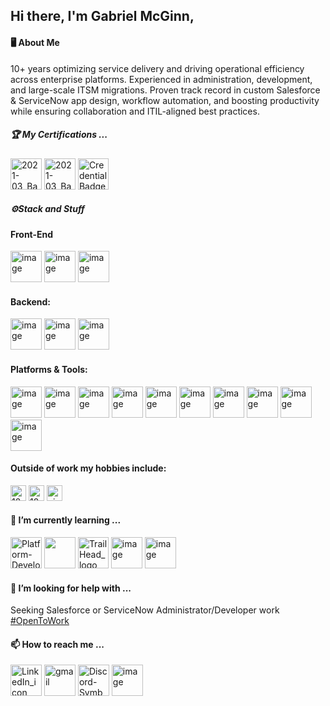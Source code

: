 ## Hi there, I'm Gabriel McGinn,

<h4>🖥️ About Me</h4>
<div>   
  10+ years optimizing service delivery and driving operational efficiency across enterprise platforms. Experienced in administration, development, and large-scale ITSM migrations.
  Proven track record in custom Salesforce & ServiceNow app design, workflow automation, and boosting productivity while ensuring collaboration and ITIL-aligned best practices.

<h5>🏆 My Certifications ... </h5>
  <a href="https://trailhead.salesforce.com/en/credentials/verification/"><img height="50" alt="2021-03_Badge_SF-Certified_Administrator_High-Res" src="https://github.com/user-attachments/assets/589bd6e7-5ec0-4abf-b954-8f9dfca73c24"/></a>
  <a href="https://trailhead.salesforce.com/en/credentials/verification/"><img height="50" alt="2021-03_Badge_SF-Certified_Platform-App-Builder_High-Res" src="https://github.com/user-attachments/assets/dcee6e38-b30d-4eed-9f15-4fdace093d0f"/></a>
  <a href="https://partnerportal.service-now.com/partnerhome?id=verify_certificate&_ga=2.11222514.7573508.1738844204-434017776.1736356061"><img width="49" height="50" alt="Credential Badge - Mainline - Certified System Administrator" src="https://github.com/user-attachments/assets/c296b225-a988-4b88-9d78-566777e6ec5e"/></a>
</div>

<h5>⚙️Stack and Stuff </h5>
<h4>Front-End</h4>
<img width="50" height="50" alt="image" src="https://github.com/user-attachments/assets/f7d7b7c9-7fef-426b-b33c-254781d0e802" />
<img width="50" height="50" alt="image" src="https://github.com/user-attachments/assets/c608ed23-49d8-4eab-9a8c-b82e3faba2b5" />
<img width="50" height="50" alt="image" src="https://github.com/user-attachments/assets/3d9a3a83-7043-4fbb-9e10-e59797a54908" />

<h4>Backend:</h4>
<img width="50" height="50" alt="image" src="https://github.com/user-attachments/assets/6458ad78-5a45-4163-adba-8857cafb1b68" />
<img width="50" height="50" alt="image" src="https://github.com/user-attachments/assets/b300ee74-c594-45b7-ac01-a3ea55bb2109" />
<img width="50" height="50" alt="image" src="https://github.com/user-attachments/assets/a63f8aae-8530-4cc4-8956-2daa0620b787" />

<h4>Platforms & Tools:</h4>
<img width="50" height="50" alt="image" src="https://github.com/user-attachments/assets/ca38ec59-a04d-4680-9120-4e9a6a4fbfdf" />
<img width="50" height="50" alt="image" src="https://github.com/user-attachments/assets/97991557-0544-45d7-8569-d3957ec92a64" />
<img width="50" height="50" alt="image" src="https://github.com/user-attachments/assets/16875a6d-5350-45ed-bfa3-8332d5fca800" />
<img width="50" height="50" alt="image" src="https://github.com/user-attachments/assets/be2f427f-4d57-49e6-bbe7-d98ed22630be" />
<img width="50" height="50" alt="image" src="https://github.com/user-attachments/assets/e4e021b5-546c-4b1b-8963-9f48de96a1e3" />
<img width="50" height="50" alt="image" src="https://github.com/user-attachments/assets/bacbf436-7429-4fdb-baa5-49af3fd2458c" />
<img width="50" height="50" alt="image" src="https://github.com/user-attachments/assets/56eecbbe-c1f3-4af2-931f-5a098cefd310" />
<img width="50" height="50" alt="image" src="https://github.com/user-attachments/assets/ea635081-3150-4597-9ec9-9ec9e9b8d71b" />
<img width="50" height="50" alt="image" src="https://github.com/user-attachments/assets/ee8bc76d-753f-434a-89c8-8eca2700abea" />
<img width="50" height="50" alt="image" src="https://github.com/user-attachments/assets/cac19d42-5bed-488b-84e8-f90e249bcd7a" />

  <h4>Outside of work my hobbies include:</h4>
  <a href="https://steamcommunity.com/id/megalithe/"><img height="25" alt="128px-Steam_icon_logo svg" src="https://github.com/user-attachments/assets/e467ded4-cfaf-411d-a493-08344e250297" /></a>
  <a href="https://www.youtube.com/channel/UCztNteKV1DrD_usQ4xYUNvg"><img height="25" alt="128px-Youtube_Music_icon svg" src="https://github.com/user-attachments/assets/4ffc9d1a-b038-400a-9a4f-a6a69687fd7b" /></a>
  <a href="http://www.eightysixedguild.com/"><img height="25" alt="eightysixed-logo" src="https://github.com/user-attachments/assets/a316db00-a143-4b38-8767-b8795644c6fc"/></a>


<h4>🌱 I’m currently learning ...</h4>
<div> 
  <a href="https://trailhead.salesforce.com/en/credentials/platformdeveloperi"><img height="50" alt="Platform-Developer-I" src="https://github.com/user-attachments/assets/149d58bd-001f-4c54-b82c-b8d8579e54a5" /></a>
  <a href="https://www.duolingo.com/profile/GabrielMcGinn"><img height="50" src="https://static.wikia.nocookie.net/duolingo/images/f/f9/Spanish_flag.png/revision/latest/scale-to-width-down/250?cb=20230812204030"></a>
  <a href="https://www.salesforce.com/trailblazer/gabrielmcginn"><img width="49" height="50" alt="TrailHead_logo" src="https://github.com/user-attachments/assets/25a9a368-6310-4885-bb5f-cf122669f9b2"/></a>
  <img width="50" height="50" alt="image" src="https://github.com/user-attachments/assets/322dbd20-6d3f-47cf-83d6-8ad3a824b19f" />
  <img width="50" height="50" alt="image" src="https://github.com/user-attachments/assets/0e35f577-12ea-4317-86d8-4cc1462f5ba3" />
</div>

<h4>🚀 I’m looking for help with ...</h4>
<div>
  Seeking Salesforce or ServiceNow Administrator/Developer work <a href="https://www.linkedin.com/in/gabrielmcginn/">#OpenToWork</a>
</div>

<h4>📫 How to reach me ...</h4>  
<div>
  <a href="https://www.linkedin.com/in/gabrielmcginn/"><img height="50" alt="LinkedIn_icon" src="https://github.com/user-attachments/assets/c98128e3-2999-4242-a716-aae7ab3ad236" /></a>
  <a href="mailto:mcginn.gabriel@gmail.com"><img height="50" alt="gmail" src="https://github.com/user-attachments/assets/10fd980b-f690-46ee-9780-63eb09383c59"/></a> 
  <a href="https://discordapp.com/users/150478123794694145"><img height="50" alt="Discord-Symbol-Blurple" src="https://github.com/user-attachments/assets/c5b825a6-25e7-4cce-86e3-02bc822f47e1"/></a>
  <a href="https://stackexchange.com/users/8512358/gabriel-m?tab=accounts"><img width="50" height="50" alt="image" src="https://github.com/user-attachments/assets/453e15af-8e2b-4900-b867-1952ec20dc90" /></a>
</div>




<!--


**Megalithe/megalithe** is a ✨ _special_ ✨ repository because its `README.md` (this file) appears on your GitHub profile.

Here are some ideas to get you started:

- 🔭 I’m currently working on ...
    - 🌱 I’m currently learning ...
- 👯 I’m looking to collaborate on ...
- 🤔 I’m looking for help with ...
    - 💬 Ask me about ...
    - 📫 How to reach me: ...
- 😄 Pronouns: ...
- ⚡ Fun fact: ...

[![trophy](https://github-profile-trophy.vercel.app/?username=megalithe&theme=onedark)](https://github.com/megalithe/github-profile-trophy)

-->
